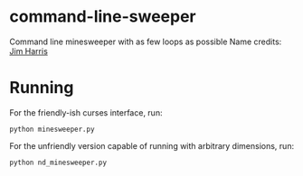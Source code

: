 # command-line-sweeper
Command line minesweeper with as few loops as possible
Name credits: [Jim Harris](http://jh456.github.io/)

# Running
For the friendly-ish curses interface, run:
```
python minesweeper.py
```

For the unfriendly version capable of running with arbitrary dimensions, run:
```
python nd_minesweeper.py
```

